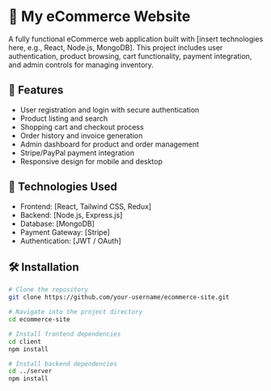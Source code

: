 # 🛒 My eCommerce Website

A fully functional eCommerce web application built with [insert technologies here, e.g., React, Node.js, MongoDB]. This project includes user authentication, product browsing, cart functionality, payment integration, and admin controls for managing inventory.

## 🚀 Features

- User registration and login with secure authentication
- Product listing and search
- Shopping cart and checkout process
- Order history and invoice generation
- Admin dashboard for product and order management
- Stripe/PayPal payment integration
- Responsive design for mobile and desktop

## 🧰 Technologies Used

- Frontend: [React, Tailwind CSS, Redux]
- Backend: [Node.js, Express.js]
- Database: [MongoDB]
- Payment Gateway: [Stripe]
- Authentication: [JWT / OAuth]

## 🛠️ Installation

```bash
# Clone the repository
git clone https://github.com/your-username/ecommerce-site.git

# Navigate into the project directory
cd ecommerce-site

# Install frontend dependencies
cd client
npm install

# Install backend dependencies
cd ../server
npm install

